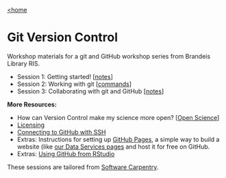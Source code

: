[<home](index.html)

# Git Version Control
Workshop materials for a git and GitHub workshop series from Brandeis Library RIS.

- Session 1: Getting started! [[notes](https://github.com/DeisData/git-version-control/blob/master/session-1.md)]
- Session 2: Working with git [[commands](https://github.com/DeisData/git-version-control/blob/master/lesson2_git.txt)]
- Session 3: Collaborating with git and GitHub [[notes](https://github.com/DeisData/git-version-control/blob/master/lesson3_git.txt)]

**More Resources:**
- How can Version Control make my science more open? [[Open Science](http://swcarpentry.github.io/git-novice/10-open/index.html)]
- [Licensing](http://swcarpentry.github.io/git-novice/11-licensing/index.html)
- [Connecting to GitHub with SSH](https://docs.github.com/en/github/authenticating-to-github/connecting-to-github-with-ssh)
- Extras: Instructions for setting up [GitHub Pages](https://pages.github.com/), a simple way to build a website (like [our Data Services pages](https://deisdata.github.io) and host it for free on GitHub.
- Extras: [Using GitHub from RStudio](http://swcarpentry.github.io/git-novice/14-supplemental-rstudio/index.html)

These sessions are tailored from [Software Carpentry](http://swcarpentry.github.io/git-novice/).
